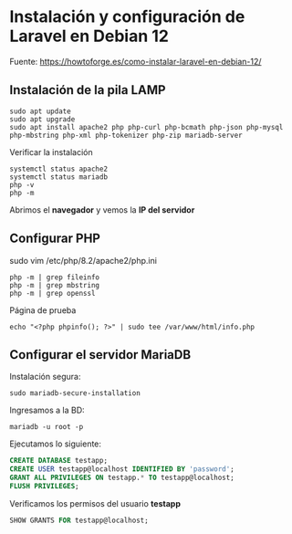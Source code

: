 # Instalación y configuración de Laravel en Debian 12

Fuente: https://howtoforge.es/como-instalar-laravel-en-debian-12/

## Instalación de la pila LAMP

```
sudo apt update
sudo apt upgrade
sudo apt install apache2 php php-curl php-bcmath php-json php-mysql php-mbstring php-xml php-tokenizer php-zip mariadb-server
```

Verificar la instalación

```
systemctl status apache2
systemctl status mariadb
php -v
php -m
```

Abrimos el **navegador** y vemos la **IP del servidor**

## Configurar PHP

sudo vim /etc/php/8.2/apache2/php.ini

```
php -m | grep fileinfo
php -m | grep mbstring
php -m | grep openssl
```

Página de prueba

```
echo "<?php phpinfo(); ?>" | sudo tee /var/www/html/info.php
```

## Configurar el servidor MariaDB

Instalación segura:
```
sudo mariadb-secure-installation
```

Ingresamos a la BD:
```
mariadb -u root -p
```

Ejecutamos lo siguiente:
```sql
CREATE DATABASE testapp;
CREATE USER testapp@localhost IDENTIFIED BY 'password';
GRANT ALL PRIVILEGES ON testapp.* TO testapp@localhost;
FLUSH PRIVILEGES;
```

Verificamos los permisos del usuario **testapp**
```sql
SHOW GRANTS FOR testapp@localhost;
```

<!-- vi: set spl=es spell: -->
